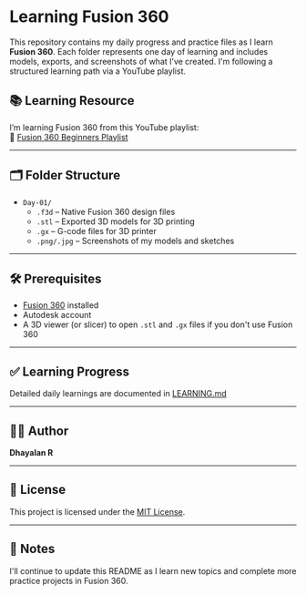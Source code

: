 # Learning Fusion 360

This repository contains my daily progress and practice files as I learn **Fusion 360**. Each folder represents one day of learning and includes models, exports, and screenshots of what I’ve created. I'm following a structured learning path via a YouTube playlist.

## 📚 Learning Resource

I’m learning Fusion 360 from this YouTube playlist:  
🔗 [Fusion 360 Beginners Playlist](https://youtube.com/playlist?list=PLrZ2zKOtC_-C4rWfapgngoe9o2-ng8ZBr&si=BMOZ9p61YoAA5u4W)

---

## 🗂️ Folder Structure

- `Day-01/`
  - `.f3d` – Native Fusion 360 design files
  - `.stl` – Exported 3D models for 3D printing
  - `.gx` – G-code files for 3D printer
  - `.png/.jpg` – Screenshots of my models and sketches

---

## 🛠️ Prerequisites

- [Fusion 360](https://www.autodesk.com/products/fusion-360/) installed
- Autodesk account
- A 3D viewer (or slicer) to open `.stl` and `.gx` files if you don't use Fusion 360

---

## ✅ Learning Progress

Detailed daily learnings are documented in [LEARNING.md](LEARNING.md)

---

## 🧑‍💻 Author

**Dhayalan R**

---

## 📄 License

This project is licensed under the [MIT License](LICENSE).

---

## 📌 Notes

I'll continue to update this README as I learn new topics and complete more practice projects in Fusion 360.
